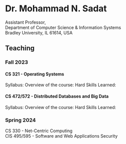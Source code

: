 # Dr. Mohammad N. Sadat
Assistant Professor,\
Department of Computer Science & Information Systems \
Bradley University, IL 61614, USA

## Teaching

### Fall 2023

#### CS 321 - Operating Systems
Syllabus: 
Overview of the course:
Hard Skills Learned: 

#### CS 472/572 - Distributed Databases and Big Data
Syllabus: 
Overview of the course:
Hard Skills Learned: 



### Spring 2024
CS 330 - Net-Centric Computing\
CIS 495/595 - Software and Web Applications Security

